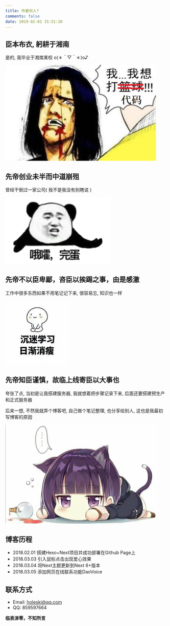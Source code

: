 ```yaml
---
title: 作者何人?
comments: false
date: 2019-02-01 15:51:10
---
```


臣本布衣, 躬耕于湘南
------------------
是的, 我毕业于湘南某校  o(＊＾▽＾＊)o♪

![](/images/about/iwant.jpg)

先帝创业未半而中道崩殂
--------------------
曾经干倒过一家公司( 我不是我没有别瞎说 )

![](/images/about/oho.png)

先帝不以臣卑鄙，咨臣以挨踢之事，由是感激
--------------------------------
工作中很多东西如果不用笔记记下来, 很容易忘, 知识也一样

![](/images/about/study.jpg)


先帝知臣谨慎，故临上线寄臣以大事也
-----------------------------
夸张了点, 当初是让我搭建服务器, 我就想着把步骤记录下来, 后面还要搭建预生产和正式服务器

后来一想, 不然我就弄个博客吧, 自己做个笔记整理, 也分享给别人, 这也是我最初写博客的原因

![](/images/about/down.png)


博客历程
-------

- 2018.02.01 搭建Hexo+Next项目并成功部署在Github Page上
- 2018.03.03 引入鼠标点击出现爱心效果
- 2018.03.04 将Next主题更新到Next 6+版本
- 2018.03.05 添加网页在线联系功能DaoVoice

联系方式
-------
- Email: holeski@qq.com
- QQ: 859597664

**临表涕零，不知所言**